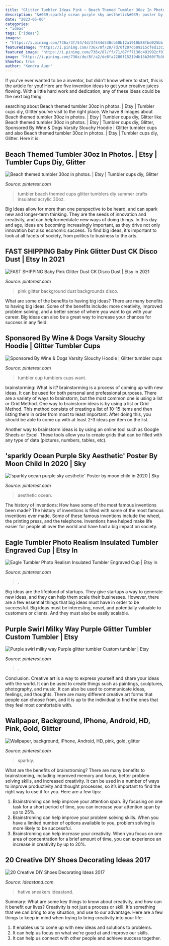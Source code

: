 ```yaml
---
title: "Glitter Tumbler Ideas Pink ~ Beach Themed Tumbler 30oz In Photos."
description: "&#039;sparkly ocean purple sky aesthetic&#039; poster by moon child in 2020"
date: "2023-05-06"
categories:
- "ideas"
tags: ["ideas"]
images:
- "https://i.pinimg.com/736x/3f/54/4d/3f544d538cb50b12a1910b88fbd025bb.jpg"
featuredImage: "https://i.pinimg.com/736x/0f/20/7d/0f207d509215cfed13c2f02dd93e790f.jpg"
featured_image: "https://i.pinimg.com/736x/87/ff/71/87ff7130c491992cf9169ee2be34932d.jpg"
image: "https://i.pinimg.com/736x/de/8f/a2/de8fa2280f15219db15b260f7b36e6d1.jpg"
ShowToc: true
author: "Kendra Auer"
---
```



If you've ever wanted to be a inventor, but didn't know where to start, this is the article for you! Here are five invention ideas to get your creative juices flowing. With a little hard work and dedication, any of these ideas could be the next big thing.

	

		
searching about Beach themed tumbler 30oz in photos. | Etsy | Tumbler cups diy, Glitter you've visit to the right place. We have 8 Images about Beach themed tumbler 30oz in photos. | Etsy | Tumbler cups diy, Glitter like Beach themed tumbler 30oz in photos. | Etsy | Tumbler cups diy, Glitter, Sponsored By Wine &amp; Dogs Varsity Slouchy Hoodie | Glitter tumbler cups and also Beach themed tumbler 30oz in photos. | Etsy | Tumbler cups diy, Glitter. Here it is:
		
    
## Beach Themed Tumbler 30oz In Photos. | Etsy | Tumbler Cups Diy, Glitter

<img loading=lazy src="https://i.pinimg.com/736x/4f/6a/c1/4f6ac168f3e3de6585315cf101840547.jpg" onerror="this.onerror=null;this.src='https://tse2.mm.bing.net/th?id=OIP.9KaPgihqpAEZbc1F21gmMgHaNL&amp;pid=15.1';" alt="Beach themed tumbler 30oz in photos. | Etsy | Tumbler cups diy, Glitter">

_Source: pinterest.com_

>tumbler beach themed cups glitter tumblers diy summer crafts insulated acrylic 30oz. 

	

Big Ideas allow for more than one perspective to be heard, and can spark new and longer-term thinking. They are the seeds of innovation and creativity, and can helpformedulate new ways of doing things. In this day and age, ideas are becoming increasingly important, as they drive not only innovation but also economic success. To find big ideas, it's important to look at all facets of society, from politics to business to the arts.

    
## FAST SHIPPING Baby Pink Glitter Dust CK Disco Dust | Etsy In 2021

<img loading=lazy src="https://i.pinimg.com/736x/0f/20/7d/0f207d509215cfed13c2f02dd93e790f.jpg" onerror="this.onerror=null;this.src='https://tse2.mm.bing.net/th?id=OIP.ckKWK_JrgQOJfkkHIyKRuwHaHa&amp;pid=15.1';" alt="FAST SHIPPING Baby Pink Glitter Dust CK Disco Dust | Etsy in 2021">

_Source: pinterest.com_

>pink glitter background dust backgrounds disco. 

	

What are some of the benefits to having big ideas?
There are many benefits to having big ideas. Some of the benefits include: more creativity, improved problem solving, and a better sense of where you want to go with your career. Big ideas can also be a great way to increase your chances for success in any field.

    
## Sponsored By Wine &amp; Dogs Varsity Slouchy Hoodie | Glitter Tumbler Cups

<img loading=lazy src="https://i.pinimg.com/736x/3f/54/4d/3f544d538cb50b12a1910b88fbd025bb.jpg" onerror="this.onerror=null;this.src='https://tse3.mm.bing.net/th?id=OIP.lmist3WUG5UQxNLcCNvqFAHaJ4&amp;pid=15.1';" alt="Sponsored By Wine &amp; Dogs Varsity Slouchy Hoodie | Glitter tumbler cups">

_Source: pinterest.com_

>tumbler cup tumblers cups want. 

	

brainstorming: What is it?
brainstorming is a process of coming up with new ideas. It can be used for both personal and professional purposes. There are a variety of ways to brainstorm, but the most common one is using a list or Grid Method.
One way to brainstorm ideas is by using a list or Grid Method. This method consists of creating a list of 10-15 items and then listing them in order from most to least important. After doing this, you should be able to come up with at least 2-3 ideas per item on the list.

Another way to brainstorm ideas is by using an online tool such as Google Sheets or Excel. These tools allow you to create grids that can be filled with any type of data (pictures, numbers, tables, etc).

    
## &#039;sparkly Ocean Purple Sky Aesthetic&#039; Poster By Moon Child In 2020 | Sky

<img loading=lazy src="https://i.pinimg.com/736x/de/8f/a2/de8fa2280f15219db15b260f7b36e6d1.jpg" onerror="this.onerror=null;this.src='https://tse3.mm.bing.net/th?id=OIP.hC-JGOoBOEpz9EvdiwMUOwHaHa&amp;pid=15.1';" alt="&#039;sparkly ocean purple sky aesthetic&#039; Poster by moon child in 2020 | Sky">

_Source: pinterest.com_

>aesthetic ocean. 

	

The history of inventions: How have some of the most famous inventions been made?
The history of inventions is filled with some of the most famous inventions ever made. Some of these famous inventions include the wheel, the printing press, and the telephone. Inventions have helped make life easier for people all over the world and have had a big impact on society.

    
## Eagle Tumbler Photo Realism Insulated Tumbler Engraved Cup | Etsy In

<img loading=lazy src="https://i.pinimg.com/736x/87/ff/71/87ff7130c491992cf9169ee2be34932d.jpg" onerror="this.onerror=null;this.src='https://tse1.mm.bing.net/th?id=OIP.KovZAxyJKo3e6tj99LuYeAHaJ4&amp;pid=15.1';" alt="Eagle Tumbler Photo Realism Insulated Tumbler Engraved Cup | Etsy in">

_Source: pinterest.com_

>. 

	

Big ideas are the lifeblood of startups. They give startups a way to generate new ideas, and they can help them scale their businesses. However, there are a few essential things that big ideas must have in order to be successful. Big ideas must be interesting, novel, and potentially valuable to customers or clients. And they must also be easily scalable.

    
## Purple Swirl Milky Way Purple Glitter Tumbler Custom Tumbler | Etsy

<img loading=lazy src="https://i.pinimg.com/736x/62/58/52/6258526f8d0998fb159b22c94cb2a7ed.jpg" onerror="this.onerror=null;this.src='https://tse4.mm.bing.net/th?id=OIP.U5gXdwA-HBoNrDjNMeW7VwHaNF&amp;pid=15.1';" alt="Purple swirl milky way Purple glitter tumbler Custom tumbler | Etsy">

_Source: pinterest.com_

>. 

	

Conclusion.
Creative art is a way to express yourself and share your ideas with the world. It can be used to create things such as paintings, sculptures, photography, and music. It can also be used to communicate ideas, feelings, and thoughts. There are many different creative art forms that people can choose from, and it is up to the individual to find the ones that they feel most comfortable with.

    
## Wallpaper, Background, IPhone, Android, HD, Pink, Gold, Glitter

<img loading=lazy src="https://i.pinimg.com/736x/9e/9e/8d/9e9e8db686af4747605ec11c7f811f04.jpg" onerror="this.onerror=null;this.src='https://tse2.mm.bing.net/th?id=OIP.hRLwZ-74D3Yv9PAxS9FAIgHaNK&amp;pid=15.1';" alt="Wallpaper, background, iPhone, Android, HD, pink, gold, glitter">

_Source: pinterest.com_

>sparkly. 

	

What are the benefits of brainstroming?
There are many benefits to brainstroming, including improved memory and focus, better problem solving skills, and increased creativity. It can be used in a number of ways to improve productivity and thought processes, so it’s important to find the right way to use it for you. Here are a few tips: 
1. Brainstroming can help improve your attention span. By focusing on one task for a short period of time, you can increase your attention span by up to 25%. 
2. Brainstroming can help improve your problem solving skills. When you have a limited number of options available to you, problem solving is more likely to be successful. 
3. Brainstroming can help increase your creativity. When you focus on one area of concentration for a brief amount of time, you can experience an increase in creativity by up to 20%.

    
## 20 Creative DIY Shoes Decorating Ideas 2017

<img loading=lazy src="https://ideastand.com/wp-content/uploads/2014/07/shoes-decorating-ideas/2-shoes-decorating-ideas.jpg" onerror="this.onerror=null;this.src='https://tse3.mm.bing.net/th?id=OIP.UH8zd2fBy10xGP3flOrXCQHaJ6&amp;pid=15.1';" alt="20 Creative DIY Shoes Decorating Ideas 2017">

_Source: ideastand.com_

>hative sneakers ideastand. 

	

Summary: What are some key things to know about creativity, and how can it benefit our lives?
Creativity is not just a process or skill. It's something that we can bring to any situation, and use to our advantage. Here are a few things to keep in mind when trying to bring creativity into your life:
1. It enables us to come up with new ideas and solutions to problems.
2. It can help us focus on what we're good at and improve our skills.
3. It can help us connect with other people and achieve success together.

